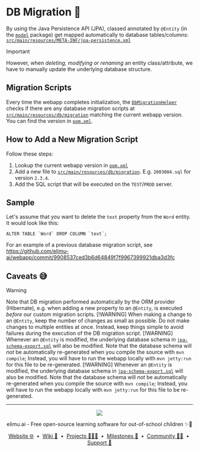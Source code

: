 # DB Migration 🔀

By using the Java Persistence API (JPA), classed annotated by `@Entity` (in the [`model`](src/main/java/ai/elimu/model) package) get mapped automatically to database tables/columns: [`src/main/resources/META-INF/jpa-persistence.xml`](https://github.com/elimu-ai/webapp/blob/main/src/main/resources/META-INF/jpa-persistence.xml)

> [!IMPORTANT]
> However, when _deleting, modifying or renaming_ an entity class/attribute, we have to manually update the underlying database structure.

## Migration Scripts

Every time the webapp completes initialization, the [`DbMigrationHelper`](src/main/java/ai/elimu/util/db/DbMigrationHelper.java) checks if there are any database migration scripts at [`src/main/resources/db/migration`](https://github.com/elimu-ai/webapp/tree/main/src/main/resources/db/migration) matching the current webapp version. You can find the version in [`pom.xml`](pom.xml#L7).

## How to Add a New Migration Script

Follow these steps:

  1. Lookup the current webapp version in [`pom.xml`](pom.xml#L7)
  2. Add a new file to [`src/main/resources/db/migration`](https://github.com/elimu-ai/webapp/tree/main/src/main/resources/db/migration). E.g. `2003004.sql` for version `2.3.4`.
  3. Add the SQL script that will be executed on the `TEST`/`PROD` server.

## Sample

Let's assume that you want to delete the `text` property from the `Word` entity. It would look like this:
```
ALTER TABLE `Word` DROP COLUMN `text`;
```

For an example of a previous database migration script, see https://github.com/elimu-ai/webapp/commit/9908537ced3b6d64849f7f9967399921dba3d3fc

## Caveats 😅

> [!WARNING]
> Note that DB migration performed automatically by the ORM provider (Hibernate), e.g. when adding a new property to an `@Entity`, is executed _before_ our custom migration scripts.
> [!WARNING]
> When making a change to an `@Entity`, keep the number of changes as small as possible. Do not make changes to multiple entities at once. Instead, keep things simple to avoid failures during the execution of the DB migration script.
> [!WARNING]
> Whenever an `@Entity` is modified, the underlying database schema in [`jpa-schema-export.sql`](./src/main/resources/META-INF/jpa-schema-export.sql) will also be modified. Note that the database schema will _not_ be automatically re-generated when you compile the source with `mvn compile`; Instead, you will have to run the webapp locally with `mvn jetty:run` for this file to be re-generated.
> [!WARNING]
> Whenever an `@Entity` is modified, the underlying database schema in [`jpa-schema-export.sql`](./src/main/resources/META-INF/jpa-schema-export.sql) will also be modified. Note that the database schema will _not_ be automatically re-generated when you compile the source with `mvn compile`; Instead, you will have to run the webapp locally with `mvn jetty:run` for this file to be re-generated.

---

<p align="center">
  <img src="https://github.com/elimu-ai/webapp/blob/main/src/main/webapp/static/img/logo-text-256x78.png" />
</p>
<p align="center">
  elimu.ai - Free open-source learning software for out-of-school children ✨🚀
</p>
<p align="center">
  <a href="https://elimu.ai">Website 🌐</a>
  &nbsp;•&nbsp;
  <a href="https://github.com/elimu-ai/wiki#readme">Wiki 📃</a>
  &nbsp;•&nbsp;
  <a href="https://github.com/orgs/elimu-ai/projects?query=is%3Aopen">Projects 👩🏽‍💻</a>
  &nbsp;•&nbsp;
  <a href="https://github.com/elimu-ai/wiki/milestones">Milestones 🎯</a>
  &nbsp;•&nbsp;
  <a href="https://github.com/elimu-ai/wiki#open-source-community">Community 👋🏽</a>
  &nbsp;•&nbsp;
  <a href="https://www.drips.network/app/drip-lists/41305178594442616889778610143373288091511468151140966646158126636698">Support 💜</a>
</p>
